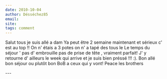 ```yaml
---
date: 2010-10-04
author: Désséchez85
email: 
site: 
tags: comment
---
```


<p>Salut tous je suis allé a dam Ya peut être 2 semaine maintenant et sérieux c' est au top !! On n' étais a 3 potes on n' a tapé des tous le    Le temps du séjour ' pas d' embrouille pas de prise de tête , vraiment parfait! J' y retourne d' ailleurs le week qui arrive et je suis bien préssé !!! :).             Bon allé bon séjour ou plutôt bon BoB a ceux qui y vont! Peace les brothers</p>
---